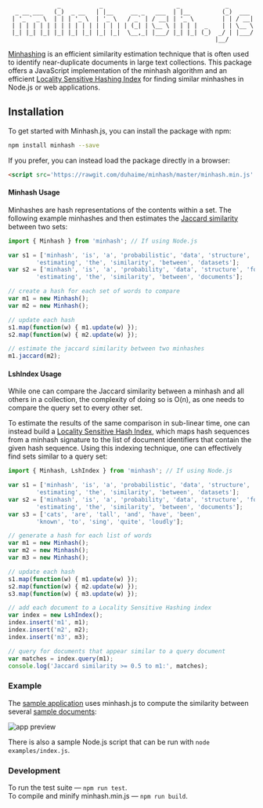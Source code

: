 ```
              _           _                     _             _
  _ __ ___   (_)  _ __   | |__     __ _   ___  | |__         (_)  ___
 | '_ ` _ \  | | | '_ \  | '_ \   / _` | / __| | '_ \        | | / __|
 | | | | | | | | | | | | | | | | | (_| | \__ \ | | | |  _    | | \__ \
 |_| |_| |_| |_| |_| |_| |_| |_|  \__,_| |___/ |_| |_| (_)  _/ | |___/
                                                           |__/
```

[Minhashing](https://en.wikipedia.org/wiki/MinHash) is an efficient similarity estimation technique that is often used to identify near-duplicate documents in large text collections. This package offers a JavaScript implementation of the minhash algorithm and an efficient [Locality Sensitive Hashing Index](https://en.wikipedia.org/wiki/Locality-sensitive_hashing) for finding similar minhashes in Node.js or web applications.

## Installation

To get started with Minhash.js, you can install the package with npm:

```bash
npm install minhash --save
```

If you prefer, you can instead load the package directly in a browser:

```html
<script src='https://rawgit.com/duhaime/minhash/master/minhash.min.js' />
```

#### Minhash Usage

Minhashes are hash representations of the contents within a set. The following example minhashes and then estimates the [Jaccard similarity](https://en.wikipedia.org/wiki/Jaccard_index) between two sets:

```javascript
import { Minhash } from 'minhash'; // If using Node.js

var s1 = ['minhash', 'is', 'a', 'probabilistic', 'data', 'structure', 'for',
        'estimating', 'the', 'similarity', 'between', 'datasets'];
var s2 = ['minhash', 'is', 'a', 'probability', 'data', 'structure', 'for',
        'estimating', 'the', 'similarity', 'between', 'documents'];

// create a hash for each set of words to compare
var m1 = new Minhash();
var m2 = new Minhash();

// update each hash
s1.map(function(w) { m1.update(w) });
s2.map(function(w) { m2.update(w) });

// estimate the jaccard similarity between two minhashes
m1.jaccard(m2);
```

#### LshIndex Usage

While one can compare the Jaccard similarity between a minhash and all others in a collection, the complexity of doing so is O(n), as one needs to compare the query set to every other set.

To estimate the results of the same comparison in sub-linear time, one can instead build a [Locality Sensitive Hash Index](http://infolab.stanford.edu/~ullman/mmds/ch3.pdf), which maps hash sequences from a minhash signature to the list of document identifiers that contain the given hash sequence. Using this indexing technique, one can effectively find sets similar to a query set:

```javascript
import { Minhash, LshIndex } from 'minhash'; // If using Node.js

var s1 = ['minhash', 'is', 'a', 'probabilistic', 'data', 'structure', 'for',
        'estimating', 'the', 'similarity', 'between', 'datasets'];
var s2 = ['minhash', 'is', 'a', 'probability', 'data', 'structure', 'for',
        'estimating', 'the', 'similarity', 'between', 'documents'];
var s3 = ['cats', 'are', 'tall', 'and', 'have', 'been',
        'known', 'to', 'sing', 'quite', 'loudly'];

// generate a hash for each list of words
var m1 = new Minhash();
var m2 = new Minhash();
var m3 = new Minhash();

// update each hash
s1.map(function(w) { m1.update(w) });
s2.map(function(w) { m2.update(w) });
s3.map(function(w) { m3.update(w) });

// add each document to a Locality Sensitive Hashing index
var index = new LshIndex();
index.insert('m1', m1);
index.insert('m2', m2);
index.insert('m3', m3);

// query for documents that appear similar to a query document
var matches = index.query(m1);
console.log('Jaccard similarity >= 0.5 to m1:', matches);
```

### Example

The [sample application](https://duhaime.github.io/minhash/) uses minhash.js to compute the similarity between several [sample documents](https://duhaime.github.io/minhash/texts):

![app preview](https://github.com/duhaime/nmf/tree/master/images/preview.png?raw=true)

There is also a sample Node.js script that can be run with `node examples/index.js`.

### Development

To run the test suite — `npm run test`.  
To compile and minify minhash.min.js — `npm run build`.